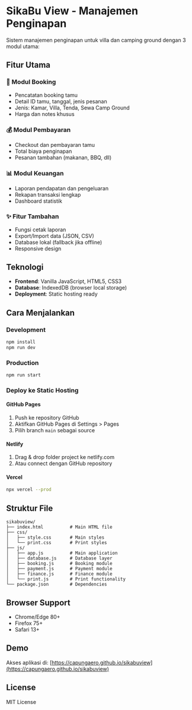 # SikaBu View - Manajemen Penginapan

Sistem manajemen penginapan untuk villa dan camping ground dengan 3 modul utama:

## Fitur Utama

### 🏨 Modul Booking
- Pencatatan booking tamu
- Detail ID tamu, tanggal, jenis pesanan
- Jenis: Kamar, Villa, Tenda, Sewa Camp Ground
- Harga dan notes khusus

### 💰 Modul Pembayaran  
- Checkout dan pembayaran tamu
- Total biaya penginapan
- Pesanan tambahan (makanan, BBQ, dll)

### 📊 Modul Keuangan
- Laporan pendapatan dan pengeluaran
- Rekapan transaksi lengkap
- Dashboard statistik

### ✨ Fitur Tambahan
- Fungsi cetak laporan
- Export/Import data (JSON, CSV)
- Database lokal (fallback jika offline)
- Responsive design

## Teknologi
- **Frontend**: Vanilla JavaScript, HTML5, CSS3
- **Database**: IndexedDB (browser local storage)
- **Deployment**: Static hosting ready

## Cara Menjalankan

### Development
```bash
npm install
npm run dev
```

### Production
```bash
npm run start
```

### Deploy ke Static Hosting

#### GitHub Pages
1. Push ke repository GitHub
2. Aktifkan GitHub Pages di Settings > Pages
3. Pilih branch `main` sebagai source

#### Netlify
1. Drag & drop folder project ke netlify.com
2. Atau connect dengan GitHub repository

#### Vercel
```bash
npx vercel --prod
```

## Struktur File
```
sikabuview/
├── index.html          # Main HTML file
├── css/
│   ├── style.css       # Main styles
│   └── print.css       # Print styles
├── js/
│   ├── app.js          # Main application
│   ├── database.js     # Database layer
│   ├── booking.js      # Booking module
│   ├── payment.js      # Payment module
│   ├── finance.js      # Finance module
│   └── print.js        # Print functionality
└── package.json        # Dependencies
```

## Browser Support
- Chrome/Edge 80+
- Firefox 75+
- Safari 13+

## Demo
Akses aplikasi di: [https://capungaero.github.io/sikabuview](https://capungaero.github.io/sikabuview)

## License
MIT License
